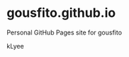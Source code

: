 # gousfito.github.io
Personal GitHub Pages site for gousfito













































kLyee

